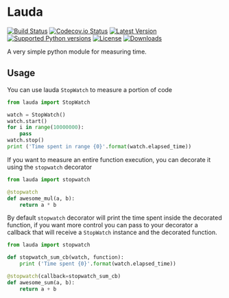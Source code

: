 # Lauda
[![Build Status][travis-image]][travis-url] [![Codecov.io Status][codecovio-image]][codecovio-url]
[![Latest Version](https://img.shields.io/pypi/v/lauda.svg)](https://pypi.python.org/pypi/lauda/)
[![Supported Python versions](https://img.shields.io/badge/python-2.7%2C%202.8%2C%203.3%2C%203.4-blue.svg)](https://pypi.python.org/pypi/lauda/)
[![License](https://img.shields.io/github/license/astagi/lauda.svg)](https://pypi.python.org/pypi/lauda/)
[![Downloads](https://img.shields.io/pypi/dm/lauda.svg)](https://pypi.python.org/pypi/lauda/)

A very simple python module for measuring time.

## Usage
You can use lauda `StopWatch` to measure a portion of code

```python
from lauda import StopWatch

watch = StopWatch()
watch.start()
for i in range(10000000):
    pass
watch.stop()
print ('Time spent in range {0}'.format(watch.elapsed_time))
```
If you want to measure an entire function execution, you can decorate it using the `stopwatch` decorator

```python
from lauda import stopwatch

@stopwatch
def awesome_mul(a, b):
    return a * b
```

By default `stopwatch` decorator will print the time spent inside the decorated function, if you want more control you can pass to your decorator a callback that will receive a `StopWatch` instance and the decorated function.

```python
from lauda import stopwatch

def stopwatch_sum_cb(watch, function):
    print ('Time spent {0}'.format(watch.elapsed_time))

@stopwatch(callback=stopwatch_sum_cb)
def awesome_sum(a, b):
    return a + b
```

[travis-url]: https://travis-ci.org/astagi/lauda
[travis-image]: http://img.shields.io/travis/astagi/lauda.svg?branch=master

[codecovio-url]: http://codecov.io/github/astagi/lauda?branch=master
[codecovio-image]: http://codecov.io/github/astagi/lauda/coverage.svg?branch=master
